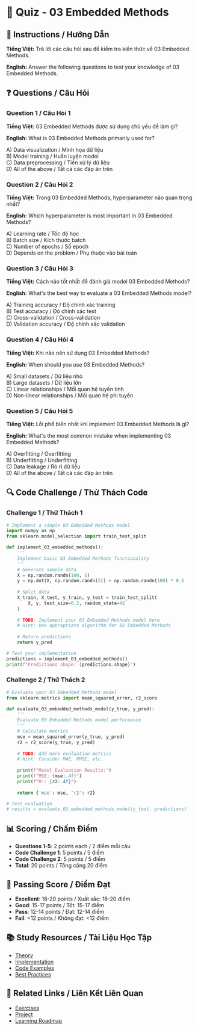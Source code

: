# 🧠 Quiz - 03 Embedded Methods

## 📝 Instructions / Hướng Dẫn

**Tiếng Việt:** Trả lời các câu hỏi sau để kiểm tra kiến thức về 03 Embedded Methods.

**English:** Answer the following questions to test your knowledge of 03 Embedded Methods.

## ❓ Questions / Câu Hỏi

### Question 1 / Câu Hỏi 1
**Tiếng Việt:** 03 Embedded Methods được sử dụng chủ yếu để làm gì?

**English:** What is 03 Embedded Methods primarily used for?

A) Data visualization / Minh họa dữ liệu  
B) Model training / Huấn luyện model  
C) Data preprocessing / Tiền xử lý dữ liệu  
D) All of the above / Tất cả các đáp án trên

### Question 2 / Câu Hỏi 2
**Tiếng Việt:** Trong 03 Embedded Methods, hyperparameter nào quan trọng nhất?

**English:** Which hyperparameter is most important in 03 Embedded Methods?

A) Learning rate / Tốc độ học  
B) Batch size / Kích thước batch  
C) Number of epochs / Số epoch  
D) Depends on the problem / Phụ thuộc vào bài toán

### Question 3 / Câu Hỏi 3
**Tiếng Việt:** Cách nào tốt nhất để đánh giá model 03 Embedded Methods?

**English:** What's the best way to evaluate a 03 Embedded Methods model?

A) Training accuracy / Độ chính xác training  
B) Test accuracy / Độ chính xác test  
C) Cross-validation / Cross-validation  
D) Validation accuracy / Độ chính xác validation

### Question 4 / Câu Hỏi 4
**Tiếng Việt:** Khi nào nên sử dụng 03 Embedded Methods?

**English:** When should you use 03 Embedded Methods?

A) Small datasets / Dữ liệu nhỏ  
B) Large datasets / Dữ liệu lớn  
C) Linear relationships / Mối quan hệ tuyến tính  
D) Non-linear relationships / Mối quan hệ phi tuyến

### Question 5 / Câu Hỏi 5
**Tiếng Việt:** Lỗi phổ biến nhất khi implement 03 Embedded Methods là gì?

**English:** What's the most common mistake when implementing 03 Embedded Methods?

A) Overfitting / Overfitting  
B) Underfitting / Underfitting  
C) Data leakage / Rò rỉ dữ liệu  
D) All of the above / Tất cả các đáp án trên

## 🔍 Code Challenge / Thử Thách Code

### Challenge 1 / Thử Thách 1
```python
# Implement a simple 03 Embedded Methods model
import numpy as np
from sklearn.model_selection import train_test_split

def implement_03_embedded_methods():
    '''
    Implement basic 03 Embedded Methods functionality
    '''
    # Generate sample data
    X = np.random.randn(100, 5)
    y = np.dot(X, np.random.randn(5)) + np.random.randn(100) * 0.1
    
    # Split data
    X_train, X_test, y_train, y_test = train_test_split(
        X, y, test_size=0.2, random_state=42
    )
    
    # TODO: Implement your 03 Embedded Methods model here
    # Hint: Use appropriate algorithm for 03 Embedded Methods
    
    # Return predictions
    return y_pred

# Test your implementation
predictions = implement_03_embedded_methods()
print(f"Predictions shape: {predictions.shape}")
```

### Challenge 2 / Thử Thách 2
```python
# Evaluate your 03 Embedded Methods model
from sklearn.metrics import mean_squared_error, r2_score

def evaluate_03_embedded_methods_model(y_true, y_pred):
    '''
    Evaluate 03 Embedded Methods model performance
    '''
    # Calculate metrics
    mse = mean_squared_error(y_true, y_pred)
    r2 = r2_score(y_true, y_pred)
    
    # TODO: Add more evaluation metrics
    # Hint: Consider MAE, RMSE, etc.
    
    print(f"Model Evaluation Results:")
    print(f"MSE: {mse:.4f}")
    print(f"R²: {r2:.4f}")
    
    return {'mse': mse, 'r2': r2}

# Test evaluation
# results = evaluate_03_embedded_methods_model(y_test, predictions)
```

## 📊 Scoring / Chấm Điểm

- **Questions 1-5**: 2 points each / 2 điểm mỗi câu
- **Code Challenge 1**: 5 points / 5 điểm
- **Code Challenge 2**: 5 points / 5 điểm
- **Total**: 20 points / Tổng cộng 20 điểm

## 🎯 Passing Score / Điểm Đạt

- **Excellent**: 18-20 points / Xuất sắc: 18-20 điểm
- **Good**: 15-17 points / Tốt: 15-17 điểm  
- **Pass**: 12-14 points / Đạt: 12-14 điểm
- **Fail**: <12 points / Không đạt: <12 điểm

## 📚 Study Resources / Tài Liệu Học Tập

- [Theory](./THEORY_03_embedded_methods.md)
- [Implementation](./IMPLEMENTATION_03_embedded_methods.md)
- [Code Examples](./CODE_EXAMPLES_03_embedded_methods.md)
- [Best Practices](./BEST_PRACTICES_03_embedded_methods.md)

## 🔗 Related Links / Liên Kết Liên Quan

- [Exercises](./EXERCISES_03_embedded_methods.md)
- [Project](./PROJECT_03_embedded_methods.md)
- [Learning Roadmap](./LEARNING_ROADMAP_03_embedded_methods.md)
